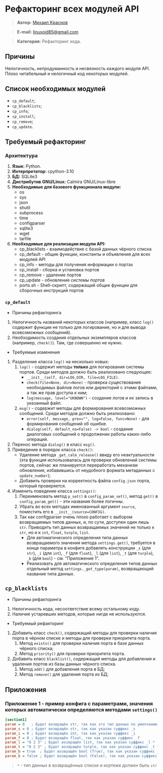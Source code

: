 # Рефакторинг всех модулей API

> **Автор:** [Михаил Краснов](https://github.com/Linuxoid85)

> **E-mail:** [linuxoid85@gmail.com](mailto:linuxoid85@gmail.com)

> **Категория:** Рефакторинг кода.

## Причины

Нелогичность, непродуманность и несвязность каждого модуля API. Плохо читабельный и нелогичный код некоторых модулей.

## Список необходимых модулей

- `cp_default`;
- `cp_blacklists`;
- `cp_info`;
- `cp_install`;
- `cp_remove`;
- `cp_update`.

## Требуемый рефакторинг

### Архитектура

1. **Язык:** Python.
2. **Интерпретатор:** cpython-3.10
3. **БД:** SQLite3
4. **Дистрибутив GNU/Linux:** Calmira GNU/Linux-libre
5. **Необходимые для базового функционала модули:**
    - os
    - sys
    - json
    - shutil
    - subprocess
    - time
    - configparser
    - sqlite3
    - wget
    - tarfile
6. **Необходимые для реализации модули API:**
    - cp_blacklists - взаимодействие с базой данных чёрного списка
    - cp_default - общие функции, константы и объявления для всех модулей API
    - cp_info - методы для получения информации о портах
    - cp_install - сборка и установка портов
    - cp_remove - удаление портов
    - cp_update - обновление *системы портов*
    - ports.sh - Shell-скрипт, содержащий общие функции для сборочных инструкций портов

### `cp_default`

- Причины рефакторинга

1. Нелогичность названий некоторых классов (например, класс `log()` содержит функции не только для логирования, но и для вывода всевозможных сообщений).
2. Необходимость создания отдельных экземпляров классов (например, `check()`). Там, где совершенно не нужно.

- Требуемые изменения

1. Разделение класса `log()` на несколько новых:
    1. `log()` - содержит методы **только** для логирования системы портов. Среди методов должно быть реализовано следующее:
        - `__init__(self, dir=LOG_DIR, file=LOG_FILE)`.
        - `check(file=None, dir=None)` - проверка существования необходимых файлов логов или директорий с этими файлами, а так же прав доступа к ним;
        - `log(message, level="UKNOWN")` - создание логов и их запись в указанный файл.
    2. `msg()` - содержит методы для формирования всевозможных сообщений. Среди методов должно быть реализовано:
        - `error(self, message, prev="", log=False, func=None)` - для формирования сообщений об ошибке.
        - `dialog(self, default_no=False) -> bool` - создание диалоговых сообщений о продолжении работы каких-либо операций.
2. Перенос метода `dialog()` в класс `msg()`.
3. Приведение в порядок класса `check()`:
    - Удаление метода `_get_calm_release()` ввиду его неактуальности (эта функция использовалась для проверки обновлений системы портов, сейчас же планируется переработать механизм обновления, избавившись от неудобного формата метаданных с `update_number`);
    - Добавить проверки на корректность файла `config.json` порта, который проверяется.
4. Изменить поведение класса `settings()`:
    1. Переименовать метод `p_set()` в `config_param_set()`, метод `get()` в `config_param_get()` - эти названия более логичны.
    2. Убрать во всех методах именованный аргумент `source`, поместить его в `__init__(source=CONFIG)`.
    3. Так как configparser очень плохо работает с выбором возвращаемых типов данных, и, по сути, доступен один лишь `str`. Приводить тип данных возвращаемых значений не только к `str`, но и к `int`, `float`, `turple`, `list`.
        - Для автоматического определения типа данных возвращаемого значения метода `settings.get()`, требуется в конце параметра в конфиге добавлять конструкции `_s` (для `str`), `_i` (для `int`), `_f` (для `float`), `_l` (для `list`), `_t` (для `turple`), `_b` (для `bool`) - см. "Приложение 1".
        - Реализовать для автоматического определения типов данных отдельный метод `settings._get_type(param)`, возвращающий название типа данных.

## `cp_blacklists`

- Причины рефакторинга

1. Нелогичность кода, несоответствие всему остальному коду.
2. Наличие устаревших методов, которые нигде не используются.

- Требуемый рефакторинг

1. Добавить класс `check()`, содержащий методы для проверки наличия порта в чёрном списке и методы для проверки приоритета порта.
    1. Метод `exists()` для проверки наличия порта в базе данных чёрного списка;
    2. Метод `priority()` для проверки приоритета порта.
2. Добавить класс `blacklist()`, содержащий методы для добавления и удаления портов из базы данных чёрного списка.
    1. Метод `add()` для добавления порта в БД;
    2. Метод `remove()` для удаления порта из БД;

## Приложения

### Приложение 1 - пример конфига с параметрами, значения которых автоматически определяются методами `settings()`

```ini
[section1]
param = 0   ; Будет возвращён str, так как это тип данных по умолчанию
param_s = 0 ; Будет возвращён str, так как указан суффикс _s
param_i = 0 ; Будет возвращён int, так как указан суффикс _i
param_f = 0 ; Будет возвращён float, так как указан суффикс _f
param_l = "0 2 3" ; Будет возвращён list, так как указан суффикс _l *
param_t = "0 2 3" ; Будет возвращён turple, так как указан суффикс _t *
param_b = true  ; Будет возвращён bool (True), так как указан суффикс _b
param_b = false ; Будет возвращён bool (False), так как указан суффикс _b
```

> `*` - тип данных в возвращённых списке и кортеже должен быть `str`
